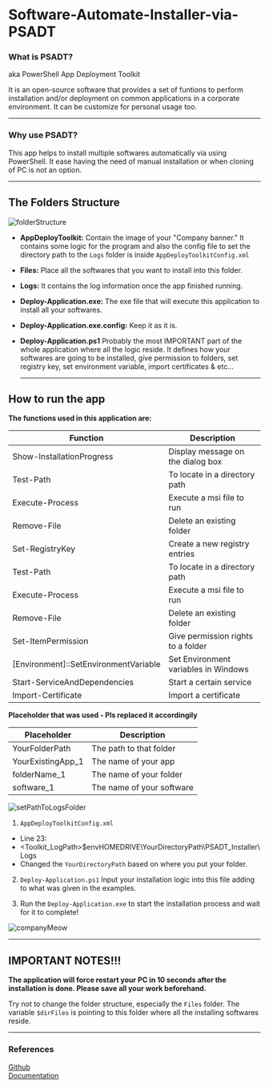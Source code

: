 # Software-Automate-Installer-via-PSADT

### What is PSADT?

aka PowerShell App Deployment Toolkit

It is an open-source software that provides a set of funtions to perform installation and/or deployment on common applications in a corporate environment. It can be customize for personal usage too.

---

### Why use PSADT?

This app helps to install multiple softwares automatically via using PowerShell. It ease having the need of manual installation or when cloning of PC is not an option.

---

## The Folders Structure

![folderStructure](https://github.com/eggOnion/Software-Automate-Installer-via-PSADT/blob/main/imageSource/folderStructure.png?raw=true)

- **AppDeployToolkit:** Contain the image of your "Company banner." It contains some logic for the program and also the config file to set the directory path to the `Logs` folder is inside `AppDeployToolkitConfig.xml`

- **Files:** Place all the softwares that you want to install into this folder.

- **Logs:** It contains the log information once the app finished running.

- **Deploy-Application.exe:** The exe file that will execute this application to install all your softwares.

- **Deploy-Application.exe.config:** Keep it as it is.

- **Deploy-Application.ps1** Probably the most IMPORTANT part of the whole application where all the logic reside. It defines how your softwares are going to be installed, give permission to folders, set registry key, set environment variable, import certificates & etc...

  ***

## How to run the app

**The functions used in this application are:**

| Function                              | Description                          |
| ------------------------------------- | ------------------------------------ |
| Show-InstallationProgress             | Display message on the dialog box    |
| Test-Path                             | To locate in a directory path        |
| Execute-Process                       | Execute a msi file to run            |
| Remove-File                           | Delete an existing folder            |
| Set-RegistryKey                       | Create a new registry entries        |
| Test-Path                             | To locate in a directory path        |
| Execute-Process                       | Execute a msi file to run            |
| Remove-File                           | Delete an existing folder            |
| Set-ItemPermission                    | Give permission rights to a folder   |
| [Environment]::SetEnvironmentVariable | Set Environment variables in Windows |
| Start-ServiceAndDependencies          | Start a certain service              |
| Import-Certificate                    | Import a certificate                 |

**Placeholder that was used - Pls replaced it accordingily**

| Placeholder       | Description               |
| ----------------- | ------------------------- |
| YourFolderPath    | The path to that folder   |
| YourExistingApp_1 | The name of your app      |
| folderName_1      | The name of your folder   |
| software_1        | The name of your software |

![setPathToLogsFolder](https://github.com/eggOnion/Software-Automate-Installer-via-PSADT/blob/main/imageSource/setPathToLogsFolder.png?raw=true)

1. `AppDeployToolkitConfig.xml`

- Line 23:
- <Toolkit_LogPath>$envHOMEDRIVE\YourDirectoryPath\PSADT_Installer\Logs
- Changed the `YourDirectoryPath` based on where you put your folder.

2. `Deploy-Application.ps1`
   Input your installation logic into this file adding to what was given in the examples.

3. Run the `Deploy-Application.exe` to start the installation process and wait for it to complete!

![companyMeow](https://github.com/eggOnion/Software-Automate-Installer-via-PSADT/blob/main/imageSource/companyMeow.png?raw=true)

---

## IMPORTANT NOTES!!!

**The application will force restart your PC in 10 seconds after the installation is done. Please save all your work beforehand.**

Try not to change the folder structure, especially the `Files` folder. The variable `$dirFiles` is pointing to this folder where all the installing softwares reside.

---

### References

[Github](https://github.com/PSAppDeployToolkit/PSAppDeployToolkit)<br/>
[Documentation](https://psappdeploytoolkit.com/docs/)
